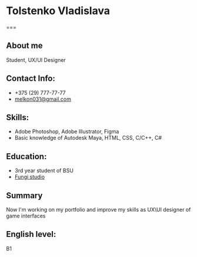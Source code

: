 # Tolstenko Vladislava
===

## About me
Student, UX/UI Designer

## Contact Info:
* +375 (29) 777-77-77
* melkon031@gmail.com

## Skills:
* Adobe Photoshop, Adobe Illustrator, Figma
* Basic knowledge of Autodesk Maya, HTML, CSS, C/C++, C#

## Education:
* 3rd year student of BSU
* [Fungi studio](https://fungi.by/)

## Summary
Now I'm working on my portfolio and improve my skills as UX\UI designer of game interfaces

## English level:
B1
